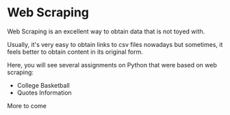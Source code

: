 # Web Scraping

Web Scraping is an excellent way to obtain data that is not toyed with. 

Usually, it's very easy to obtain links to csv files nowadays but sometimes, it feels better to obtain content in its original form.

Here, you will see several assignments on Python that were based on web scraping:

- College Basketball
- Quotes Information

More to come